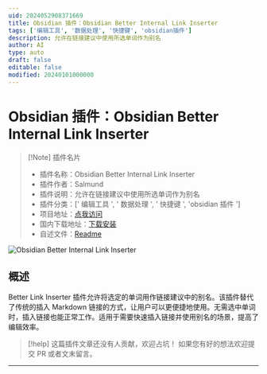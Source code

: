 ```yaml
---
uid: 2024052908371669
title: Obsidian 插件：Obsidian Better Internal Link Inserter
tags: ['编辑工具', '数据处理', '快捷键', 'obsidian插件']
description: 允许在链接建议中使用所选单词作为别名
author: AI
type: auto
draft: false
editable: false
modified: 20240101000000
---
```


# Obsidian 插件：Obsidian Better Internal Link Inserter

> [!Note] 插件名片
> - 插件名称：Obsidian Better Internal Link Inserter
> - 插件作者：Salmund
> - 插件说明：允许在链接建议中使用所选单词作为别名
> - 插件分类：[' 编辑工具 ', ' 数据处理 ', ' 快捷键 ', 'obsidian 插件 ']
> - 项目地址：[点我访问](https://github.com/salmund/obsidian-better-link-inserter)
> - 国内下载地址：[下载安装](https://pkmer.cn/products/plugin/pluginMarket/?obsidian-better-internal-link-inserter)
> - 自述文件：[Readme](https://ghproxy.net/https://raw.githubusercontent.com/salmund/obsidian-better-link-inserter/master/README.md)

![Obsidian Better Internal Link Inserter](https://cdn.pkmer.cn/covers/obsidian-better-internal-link-inserter.gif!pkmer)

## 概述

Better Link Inserter 插件允许将选定的单词用作链接建议中的别名。该插件替代了传统的插入 Markdown 链接的方式，让用户可以更便捷地使用。无需选中单词时，插入链接也能正常工作。适用于需要快速插入链接并使用别名的场景，提高了编辑效率。

> [!help]
> 这篇插件文章还没有人贡献，欢迎占坑！
> 如果您有好的想法欢迎提交 PR 或者文末留言。

---



